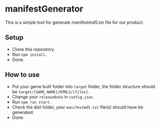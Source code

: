 # manifestGenerator

This is a simple tool for generate manifestmd5.txt file for our product.

## Setup
- Clone this repository.
- Run `npm install`.
- Done.

## How to use
- Put your game built folder into `target` folder, the folder structure should be `target/[GAME_NAME]/HTML5/[files]`.
- Change your `releaseDate` in `config.json`.
- Run `npm run start`.
- Check the dist folder, your `manifestmd5.txt` file(s) should have be generated.
- Done.